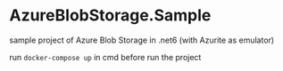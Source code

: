 # AzureBlobStorage.Sample
sample project of Azure Blob Storage in .net6 (with Azurite as emulator)

run `docker-compose up` in cmd before run the project
